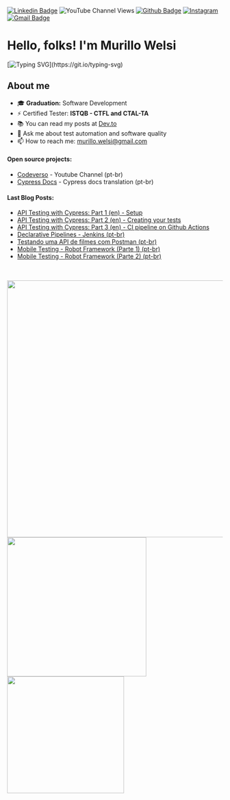 [![Linkedin Badge](https://img.shields.io/badge/-LinkedIn-0077B5?style=flat&logo=Linkedin&logoColor=white&link=https://www.linkedin.com/in/murillowelsi/)](https://www.linkedin.com/in/murillowelsi/) ![YouTube Channel Views](https://img.shields.io/youtube/channel/views/UCcvWZcmvDLNACrkV4Jr_9Rw?label=Youtube&style=flat&logo=youtube) [![Github Badge](https://img.shields.io/badge/-Github-242A2D?style=flat&logo=Github&logoColor=white&link=https://github.com/murillowelsi/)](https://github.com/murillowelsi/) [![Instagram](https://img.shields.io/badge/-instagram-D42F8A?style=flat&logo=instagram&logoColor=white&link=https://www.instagram.com/murillowelsi/)](https://www.instagram.com/murillowelsi/) [![Gmail Badge](https://img.shields.io/badge/-Gmail-c14438?style=flat-square&logo=Gmail&logoColor=white&link=mailto:murillo.welsi@gmail.com)](mailto:murillo.welsi@gmail.com) 

# Hello, folks! I'm Murillo Welsi

[![Typing SVG](https://readme-typing-svg.herokuapp.com/?lines=QA+Engineer+at+25Friday;From+%F0%9F%87%A7%F0%9F%87%B7+|+Living+in+%F0%9F%87%B5%F0%9F%87%B9;)](https://git.io/typing-svg)
<div>

## About me

- :mortar_board: **Graduation:** Software Development
- ⚡ Certified Tester: **ISTQB - CTFL and CTAL-TA**
- 📚 You can read my posts at [Dev.to](https://dev.to/murillowelsi)
- 💬 Ask me about test automation and software quality
- 📫 How to reach me: murillo.welsi@gmail.com

#### **Open source projects:**

- [Codeverso](https://www.youtube.com/@codeverso_) - Youtube Channel (pt-br)
- [Cypress Docs](https://github.com/pedrohyvo/cypress-docs-pt-br) - Cypress docs translation (pt-br)

#### **Last Blog Posts:**

- [API Testing with Cypress: Part 1 (en) - Setup](https://dev.to/murillowelsi/api-testing-with-cypress-part-1-5coe)
- [API Testing with Cypress: Part 2 (en) - Creating your tests](https://dev.to/murillowelsi/api-testing-with-cypress-part-2-creating-your-tests-270i)
- [API Testing with Cypress: Part 3 (en) - CI pipeline on Github Actions](https://dev.to/murillowelsi/api-testing-with-cypress-part-3-ci-pipeline-on-github-actions-48np)
- [Declarative Pipelines - Jenkins (pt-br)](https://medium.com/p/d84087963499)
- [Testando uma API de filmes com Postman (pt-br)](https://medium.com/p/80f2efe8ccea)
- [Mobile Testing - Robot Framework (Parte 1) (pt-br)](https://robotizandotestes.blogspot.com/2020/05/season-mobile-com-appium-ep02.html)
- [Mobile Testing - Robot Framework (Parte 2) (pt-br)](https://robotizandotestes.blogspot.com/2020/05/season-mobile-com-appium-ep03.html)

<div>

<br>
<br>

<img width="600" src="https://github-readme-stats.vercel.app/api?username=murillowelsi&show_icons=true&count_private=true&theme=dark&hide_border=true&hide=issues,contribs&bg_color=1c1d24">
<br>

<img width="325" src="https://github-readme-streak-stats.herokuapp.com?user=murillowelsi&theme=dark&hide_border=true&background=1c1d24">
<img width="273" src="https://github-readme-stats.vercel.app/api/top-langs/?username=murillowelsi&layout=compact&hide_border=true&theme=dark&bg_color=1c1d24&langs_count=6&hide=tex,html,css,php,vba,hack">
